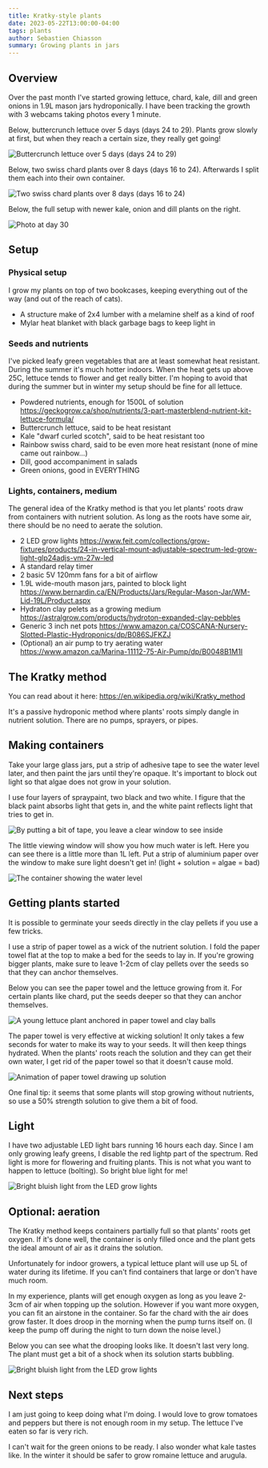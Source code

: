 ```yaml
---
title: Kratky-style plants
date: 2023-05-22T13:00:00-04:00
tags: plants
author: Sebastien Chiasson
summary: Growing plants in jars
---
```


## Overview

Over the past month I've started growing lettuce, chard, kale, dill and green onions in 1.9L mason jars hydroponically. I have been tracking the growth with 3 webcams taking photos every 1 minute.

Below, buttercrunch lettuce over 5 days (days 24 to 29). Plants grow slowly at first, but when they reach a certain size, they really get going!

![Buttercrunch lettuce over 5 days (days 24 to 29)]({attach}lettuce_d24_d29.gif)

Below, two swiss chard plants over 8 days (days 16 to 24). Afterwards I split them each into their own container.

![Two swiss chard plants over 8 days (days 16 to 24)]({attach}chard_d16_24d.gif)

Below, the full setup with newer kale, onion and dill plants on the right.

![Photo at day 30]({attach}IMG_6043.JPG)

## Setup

### Physical setup

I grow my plants on top of two bookcases, keeping everything out of the way (and out of the reach of cats).

  * A structure make of 2x4 lumber with a melamine shelf as a kind of roof
  * Mylar heat blanket with black garbage bags to keep light in

### Seeds and nutrients

I've picked leafy green vegetables that are at least somewhat heat resistant. During the summer it's much hotter indoors. When the heat gets up above 25C, lettuce tends to flower and get really bitter. I'm hoping to avoid that during the summer but in winter my setup should be fine for all lettuce.

  * Powdered nutrients, enough for 1500L of solution <https://geckogrow.ca/shop/nutrients/3-part-masterblend-nutrient-kit-lettuce-formula/>
  * Buttercrunch lettuce, said to be heat resistant
  * Kale "dwarf curled scotch", said to be heat resistant too
  * Rainbow swiss chard, said to be even more heat resistant (none of mine came out rainbow...)
  * Dill, good accompaniment in salads
  * Green onions, good in EVERYTHING

### Lights, containers, medium

The general idea of the Kratky method is that you let plants' roots draw from containers with nutrient solution. As long as the roots have some air, there should be no need to aerate the solution.
  
  * 2 LED grow lights <https://www.feit.com/collections/grow-fixtures/products/24-in-vertical-mount-adjustable-spectrum-led-grow-light-glp24adjs-vm-27w-led>
  * A standard relay timer
  * 2 basic 5V 120mm fans for a bit of airflow
  * 1.9L wide-mouth mason jars, painted to block light <https://www.bernardin.ca/EN/Products/Jars/Regular-Mason-Jar/WM-Lid-19L/Product.aspx>
  * Hydraton clay pelets as a growing medium <https://astralgrow.com/products/hydroton-expanded-clay-pebbles>
  * Generic 3 inch net pots <https://www.amazon.ca/COSCANA-Nursery-Slotted-Plastic-Hydroponics/dp/B086SJFKZJ>
  * (Optional) an air pump to try aerating water <https://www.amazon.ca/Marina-11112-75-Air-Pump/dp/B0048B1M1I>

## The Kratky method

You can read about it here: <https://en.wikipedia.org/wiki/Kratky_method>

It's a passive hydroponic method where plants' roots simply dangle in nutrient solution. There are no pumps, sprayers, or pipes.

## Making containers

Take your large glass jars, put a strip of adhesive tape to see the water level later, and then paint the jars until they're opaque. It's important to block out light so that algae does not grow in your solution.

I use four layers of spraypaint, two black and two white. I figure that the black paint absorbs light that gets in, and the white paint reflects light that tries to get in.

![By putting a bit of tape, you leave a clear window to see inside]({attach}20230518_080625.jpg)

The little viewing window will show you how much water is left. Here you can see there is a little more than 1L left. Put a strip of aluminium paper over the window to make sure light doesn't get in! (light + solution = algae = bad)

![The container showing the water level]({attach}IMG_6051.JPG)

## Getting plants started

It is possible to germinate your seeds directly in the clay pellets if you use a few tricks.

I use a strip of paper towel as a wick of the nutrient solution. I fold the paper towel flat at the top to make a bed for the seeds to lay in. If you're growing bigger plants, make sure to leave 1-2cm of clay pellets over the seeds so that they can anchor themselves.

Below you can see the paper towel and the lettuce growing from it. For certain plants like chard, put the seeds deeper so that they can anchor themselves.

![A young lettuce plant anchored in paper towel and clay balls]({attach}20230508_162204.jpg)

The paper towel is very effective at wicking solution! It only takes a few seconds for water to make its way to your seeds. It will then keep things hydrated. When the plants' roots reach the solution and they can get their own water, I get rid of the paper towel so that it doesn't cause mold.

![Animation of paper towel drawing up solution]({attach}paper_towel_wick.gif)

One final tip: it seems that some plants will stop growing without nutrients, so use a 50% strength solution to give them a bit of food.

## Light

I have two adjustable LED light bars running 16 hours each day. Since I am only growing leafy greens, I disable the red lightp part of the spectrum. Red light is more for flowering and fruiting plants. This is not what you want to happen to lettuce (bolting). So bright blue light for me!

![Bright bluish light from the LED grow lights]({attach}20230522_155131.jpg)

## Optional: aeration

The Kratky method keeps containers partially full so that plants' roots get oxygen. If it's done well, the container is only filled once and the plant gets the ideal amount of air as it drains the solution.

Unfortunately for indoor growers, a typical lettuce plant will use up 5L of water during its lifetime. If you can't find containers that large or don't have much room.

In my experience, plants will get enough oxygen as long as you leave 2-3cm of air when topping up the solution. However if you want more oxygen, you can fit an airstone in the container. So far the chard with the air does grow faster. It does droop in the morning when the pump turns itself on. (I keep the pump off during the night to turn down the noise level.)

Below you can see what the drooping looks like. It doesn't last very long. The plant must get a bit of a shock when its solution starts bubbling.

![Bright bluish light from the LED grow lights]({attach}chard_air_droop.gif)

## Next steps

I am just going to keep doing what I'm doing. I would love to grow tomatoes and peppers but there is not enough room in my setup. The lettuce I've eaten so far is very rich.

I can't wait for the green onions to be ready. I also wonder what kale tastes like. In the winter it should be safer to grow romaine lettuce and arugula.

